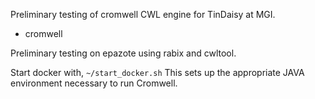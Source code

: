 
Preliminary testing of cromwell CWL engine for TinDaisy at MGI.
* cromwell

Preliminary testing on epazote using rabix and cwltool.

Start docker with,
`~/start_docker.sh`
This sets up the appropriate JAVA environment necessary to run Cromwell.  

